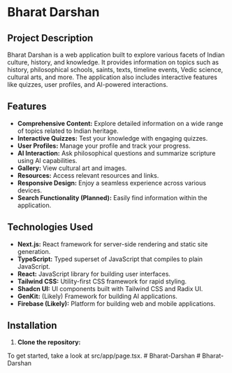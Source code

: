 # Bharat Darshan

## Project Description

Bharat Darshan is a web application built to explore various facets of Indian culture, history, and knowledge. It provides information on topics such as history, philosophical schools, saints, texts, timeline events, Vedic science, cultural arts, and more. The application also includes interactive features like quizzes, user profiles, and AI-powered interactions.

## Features

*   **Comprehensive Content:** Explore detailed information on a wide range of topics related to Indian heritage.
*   **Interactive Quizzes:** Test your knowledge with engaging quizzes.
*   **User Profiles:** Manage your profile and track your progress.
*   **AI Interaction:** Ask philosophical questions and summarize scripture using AI capabilities.
*   **Gallery:** View cultural art and images.
*   **Resources:** Access relevant resources and links.
*   **Responsive Design:** Enjoy a seamless experience across various devices.
*   **Search Functionality (Planned):** Easily find information within the application.

## Technologies Used

*   **Next.js:** React framework for server-side rendering and static site generation.
*   **TypeScript:** Typed superset of JavaScript that compiles to plain JavaScript.
*   **React:** JavaScript library for building user interfaces.
*   **Tailwind CSS:** Utility-first CSS framework for rapid styling.
*   **Shadcn UI:** UI components built with Tailwind CSS and Radix UI.
*   **GenKit:** (Likely) Framework for building AI applications.
*   **Firebase (Likely):** Platform for building web and mobile applications.

## Installation

1.  **Clone the repository:**



To get started, take a look at src/app/page.tsx.
#   B h a r a t - D a r s h a n  
 #   B h a r a t - D a r s h a n  
 